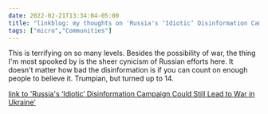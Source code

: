 ```yaml
---
date: 2022-02-21T13:34:04-05:00
title: "linkblog: my thoughts on 'Russia's ‘Idiotic’ Disinformation Campaign Could Still Lead to War in Ukraine'"
tags: ["micro","Communities"]
---
```

This is terrifying on so many levels. Besides the possibility of war, the thing I'm most spooked by is the sheer cynicism of Russian efforts here. It doesn't matter how bad the disinformation is if you can count on enough people to believe it. Trumpian, but turned up to 14.
 
[link to 'Russia's ‘Idiotic’ Disinformation Campaign Could Still Lead to War in Ukraine'](https://www.vice.com/en/article/88gdj3/russia-disinformation-campaign-bombing-ukraine)
